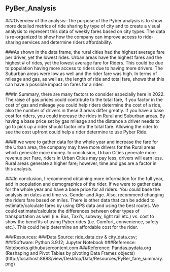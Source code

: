 ## PyBer_Analysis
###Overview of the analysis:
The purpose of the Pyber analysis is to show more detailed metrics of ride sharing by type of city and to create a visual analysis to represent this data of weekly fares based on city types.  The data is re-organized to show how the company can improve access to ride-sharing services and determine riders affordability.

###As shown in the data frame, the rural cities had the highest average fare per driver, yet the lowest rides.  Urban areas have the highest fares and the highest # of rides, yet the lowest average fare for Riders.  This could be due to population having more access to riders due to having more drivers.  The Suburban areas were low as well and the rider fare was high.  In terms of mileage and gas, as well as, the length of ride and total fare, shows that this can have a possible impact on fares for a rider.

###In Summary, there are many factors to consider especially here in 2022.  The raise of gas prices could contribute to the total fare, if you factor in the cost of gas and mileage you could help riders determine the cost of a ride, also the number of drivers in these 3 areas differ greatly.  If you have a base cost for riders, you could increase the rides in Rural and Suburban areas.  By having a base price set by gas mileage and the distance a driver needs to go to pick up a rider should factor into the total fare.  Allowing the rider to see the cost upfront could help a rider determine to use Pyber Ride.  

###If we were to gather data for the whole year and increase the fare for the Urban area, the company may have more drivers for the Rural areas which generate more money. In conclusion, Urban Cities generate more revenue per Fare, riders in Urban Cities may pay less, drivers will earn less.  Rural areas generate a higher fare; however, time and gas are a factor in this analysis.  

###In conclusion, I recommend obtaining more information for the full year, add in population and demographics of the rider.  If we were to gather data for the whole year and have a base price for all riders.  You could base the analysis on dates and time vs. Gender and Age.  Also, recommend changing the riders fare based on miles.  There is other data that can be added to estimate/calculate fares by using GPS data and using the best routes.  We could estimate/calculate the differences between other types of transportation as well (i.e. Bus, Taxi’s, subway, light rail etc.) vs. cost to show the benefits of using Pyber rides (i.e. Comfort, convenience, safety etc.).  This could help determine an affordable cost for the rider.  

###Resources:
###Data Source: ride_data.csv & city_data.csv; 
###Software: Python 3.9.12; Jupyter Notebook
###Reference: Notebooks.githubusercontent.com
###Reference: Pandas.pydata.org (Reshaping and Pivot Tables by pivoting Data Frames objects)
(http://localhost:8888/view/Desktop/Data/Resources/PyBer_fare_summary.png)
